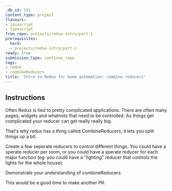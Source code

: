 ```yaml
---
_db_id: 552
content_type: project
flavours:
- javascript
- typescript
from_repo: projects/redux-intro/part-1
prerequisites:
  hard:
  - projects/redux-intro/part-1
ready: true
submission_type: continue_repo
tags:
- redux
- combineReducers
title: 'Intro to Redux for home automation: combine reducers'
---
```


## Instructions

Often Redux is tied to pretty complicated applications. There are often many pages, widgets and whatnots that need to be controlled. As things get complicated your reducer can get really really big.

That's why redux has a thing called CombineReducers, it lets you split things up a bit.

Create a few seperate reducers to control different things. You could have a sperate reducer per room, or you could have a sperate reducer for each major function (eg: you could have a "lighting" reducer that controls the lights for the whole house).

Demonstrate your understanding of combineReducers.

This would be a good time to make another PR.